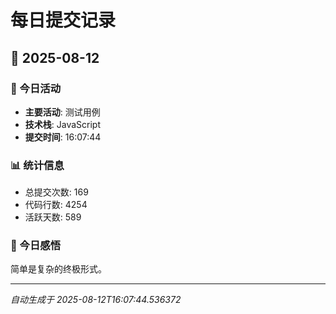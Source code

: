 # 每日提交记录

## 📅 2025-08-12

### 🎯 今日活动
- **主要活动**: 测试用例
- **技术栈**: JavaScript
- **提交时间**: 16:07:44

### 📊 统计信息
- 总提交次数: 169
- 代码行数: 4254
- 活跃天数: 589

### 💭 今日感悟
简单是复杂的终极形式。

---
*自动生成于 2025-08-12T16:07:44.536372*
